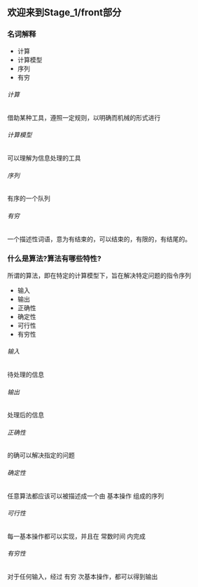 ## 欢迎来到Stage_1/front部分
### 名词解释
* 计算
* 计算模型
* 序列
* 有穷
###### 计算
借助某种工具，遵照一定规则，以明确而机械的形式进行
###### 计算模型
可以理解为信息处理的工具
###### 序列
有序的一个队列
###### 有穷
一个描述性词语，意为有结束的，可以结束的，有限的，有结尾的。
### 什么是算法?算法有哪些特性?
所谓的算法，即在特定的计算模型下，旨在解决特定问题的指令序列
* 输入
* 输出
* 正确性
* 确定性
* 可行性
* 有穷性
###### 输入
待处理的信息
###### 输出
处理后的信息
###### 正确性
的确可以解决指定的问题
###### 确定性
任意算法都应该可以被描述成一个由 基本操作 组成的序列
###### 可行性
每一基本操作都可以实现，并且在 常数时间 内完成
###### 有穷性
对于任何输入，经过 有穷 次基本操作，都可以得到输出